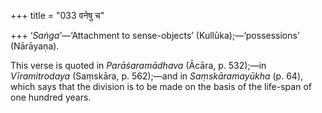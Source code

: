 +++
title = "033 वनेषु च"

+++
‘*Saṅga*’—‘Attachment to sense-objects’ (Kullūka);—‘possessions’
(Nārāyaṇa).

This verse is quoted in *Parāśaramādhava* (Ācāra, p. 532);—in
*Vīramitrodaya* (Saṃskāra, p. 562);—and in *Saṃskāramayūkha* (p. 64),
which says that the division is to be made on the basis of the life-span
of one hundred years.


